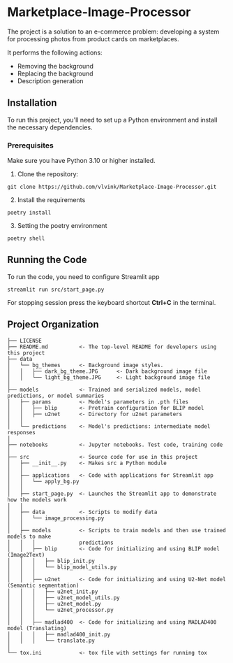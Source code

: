 # Marketplace-Image-Processor

The project is a solution to an e-commerce problem: developing a system for processing photos from
product cards on marketplaces.

It performs the following actions:
 - Removing the background
 - Replacing the background
 - Description generation

## Installation
To run this project, you'll need to set up a Python environment and install the necessary dependencies.
### Prerequisites
Make sure you have Python 3.10 or higher installed.
1. Clone the repository:
```commandline
git clone https://github.com/vlvink/Marketplace-Image-Processor.git
```
2. Install the requirements
```commandline
poetry install
```
3. Setting the poetry environment
```commandline
poetry shell
```

## Running the Code
To run the code, you need to configure Streamlit app
```commandline
streamlit run src/start_page.py
```
For stopping session press the keyboard shortcut **Ctrl+C** in the terminal.

## Project Organization


    ├── LICENSE
    ├── README.md          <- The top-level README for developers using this project
    ├── data
    │   └── bg_themes      <- Background image styles.
    │   │   ├── dark_bg_theme.JPG      <- Dark background image file
    │   │   └── light_bg_theme.JPG     <- Light background image file
    │
    ├── models             <- Trained and serialized models, model predictions, or model summaries
    │   ├── params         <- Model's parameters in .pth files
    │   │   ├── blip       <- Pretrain configuration for BLIP model
    │   │   ├── u2net      <- Directory for u2net parameters
    │   │   
    │   └── predictions    <- Model's predictions: intermediate model responses
    │
    ├── notebooks          <- Jupyter notebooks. Test code, training code
    │
    ├── src                <- Source code for use in this project
    │   ├── __init__.py    <- Makes src a Python module
    │   │
    │   ├── applications   <- Code with applications for Streamlit app
    │   │   └── apply_bg.py
    │   │
    │   ├── start_page.py  <- Launches the Streamlit app to demonstrate how the models work
    │   │
    │   ├── data           <- Scripts to modify data
    │   │   └── image_processing.py
    │   │
    │   ├── models         <- Scripts to train models and then use trained models to make
    │   │   │              predictions
    │   │   ├── blip       <- Code for initializing and using BLIP model (Image2Text)
    │   │   │   ├── blip_init.py
    │   │   │   └── blip_model_utils.py
    │   │   │
    │   │   ├── u2net      <- Code for initializing and using U2-Net model (Semantic segmentation)
    │   │   │   ├── u2net_init.py
    │   │   │   ├── u2net_model_utils.py
    │   │   │   ├── u2net_model.py
    │   │   │   └── u2net_processor.py
    │   │   │
    │   │   ├── madlad400  <- Code for initializing and using MADLAD400 model (Translating)
    │   │   │   ├── madlad400_init.py
    │   │   │   └── translate.py
    │
    └── tox.ini            <- tox file with settings for running tox
